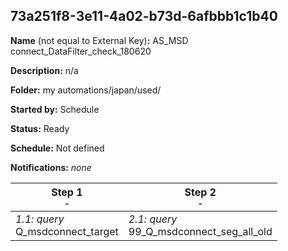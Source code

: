 ## 73a251f8-3e11-4a02-b73d-6afbbb1c1b40

**Name** (not equal to External Key)**:** AS_MSD connect_DataFilter_check_180620

**Description:** n/a

**Folder:** my automations/japan/used/

**Started by:** Schedule

**Status:** Ready

**Schedule:** Not defined

**Notifications:** _none_


| Step 1<br>_<small>-</small>_ | Step 2<br>_<small>-</small>_ |
| --- | --- |
| _1.1: query_<br>Q_msdconnect_target | _2.1: query_<br>99_Q_msdconnect_seg_all_old |
